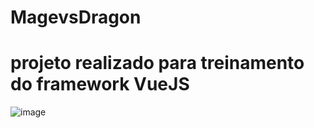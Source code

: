 # MagevsDragon


# projeto realizado para treinamento do framework VueJS

![image](https://user-images.githubusercontent.com/60578173/146818909-71d2b8ed-0f90-4f61-b4e7-68ca2de3f06a.png)
